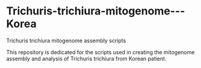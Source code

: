 # Trichuris-trichiura-mitogenome---Korea
Trichuris trichiura mitogenome assembly scripts

This repository is dedicated for the scripts used in creating the mitogenome assembly and analysis of Trichuris trichiura from Korean patient.
